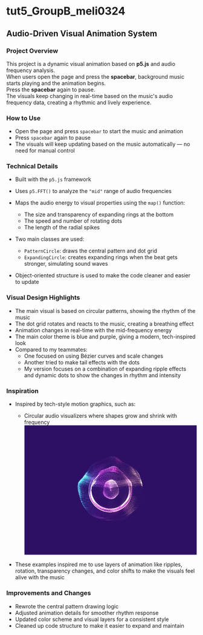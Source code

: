 # tut5_GroupB_meli0324

## Audio-Driven Visual Animation System

### Project Overview  
This project is a dynamic visual animation based on **p5.js** and audio frequency analysis.  
When users open the page and press the **spacebar**, background music starts playing and the animation begins.  
Press the **spacebar** again to pause.  
The visuals keep changing in real-time based on the music's audio frequency data, creating a rhythmic and lively experience.

### How to Use

- Open the page and press `spacebar` to start the music and animation  
- Press `spacebar` again to pause  
- The visuals will keep updating based on the music automatically — no need for manual control

### Technical Details

- Built with the `p5.js` framework  
- Uses `p5.FFT()` to analyze the `"mid"` range of audio frequencies  
- Maps the audio energy to visual properties using the `map()` function:
  - The size and transparency of expanding rings at the bottom  
  - The speed and number of rotating dots  
  - The length of the radial spikes

- Two main classes are used:
  - `PatternCircle`: draws the central pattern and dot grid  
  - `ExpandingCircle`: creates expanding rings when the beat gets stronger, simulating sound waves

- Object-oriented structure is used to make the code cleaner and easier to update

### Visual Design Highlights

- The main visual is based on circular patterns, showing the rhythm of the music  
- The dot grid rotates and reacts to the music, creating a breathing effect  
- Animation changes in real-time with the mid-frequency energy  
- The main color theme is blue and purple, giving a modern, tech-inspired look  
- Compared to my teammates:
  - One focused on using Bézier curves and scale changes  
  - Another tried to make tail effects with the dots  
  - My version focuses on a combination of expanding ripple effects and dynamic dots to show the changes in rhythm and intensity

### Inspiration

- Inspired by tech-style motion graphics, such as:
  - Circular audio visualizers where shapes grow and shrink with frequency
  ![inspiration](technology.jpg)

- These examples inspired me to use layers of animation like ripples, rotation, transparency changes, and color shifts to make the visuals feel alive with the music

### Improvements and Changes

- Rewrote the central pattern drawing logic  
- Adjusted animation details for smoother rhythm response  
- Updated color scheme and visual layers for a consistent style  
- Cleaned up code structure to make it easier to expand and maintain
